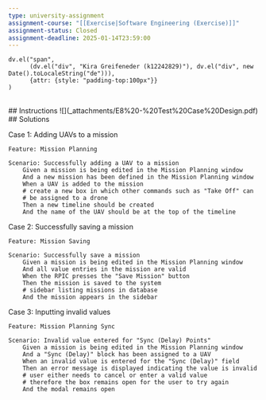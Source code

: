 ```yaml
---
type: university-assignment
assignment-course: "[[Exercise|Software Engineering (Exercise)]]"
assignment-status: Closed
assignment-deadline: 2025-01-14T23:59:00
---
```

```dataviewjs
dv.el("span", 
	  (dv.el("div", "Kira Greifeneder (k12242829)"), dv.el("div", new Date().toLocaleString("de"))),
	  {attr: {style: "padding-top:100px"}}
)
```
</br>
## Instructions
![](_attachments/E8%20-%20Test%20Case%20Design.pdf)
## Solutions

Case 1: Adding UAVs to a mission
```gherkin
Feature: Mission Planning

Scenario: Successfully adding a UAV to a mission
	Given a mission is being edited in the Mission Planning window
	And a new mission has been defined in the Mission Planning window
	When a UAV is added to the mission
	# create a new box in which other commands such as "Take Off" can 
	# be assigned to a drone
	Then a new timeline should be created
	And the name of the UAV should be at the top of the timeline
```

Case 2: Successfully saving a mission
```gherkin
Feature: Mission Saving

Scenario: Successfully save a mission
	Given a mission is being edited in the Mission Planning window
	And all value entries in the mission are valid
	When the RPIC presses the "Save Mission" button
	Then the mission is saved to the system
	# sidebar listing missions in database
	And the mission appears in the sidebar 
```

Case 3: Inputting invalid values
```gherkin
Feature: Mission Planning Sync

Scenario: Invalid value entered for "Sync (Delay) Points"
	Given a mission is being edited in the Mission Planning window
	And a "Sync (Delay)" block has been assigned to a UAV
	When an invalid value is entered for the "Sync (Delay)" field 
	Then an error message is displayed indicating the value is invalid 
	# user either needs to cancel or enter a valid value
	# therefore the box remains open for the user to try again
	And the modal remains open
```
